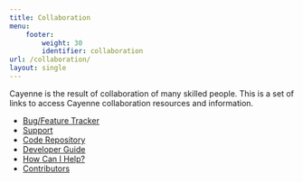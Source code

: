 ```yaml
---
title: Collaboration
menu:  
    footer:
        weight: 30
        identifier: collaboration
url: /collaboration/
layout: single
---
```


Cayenne is the result of collaboration of many skilled people. This is a
set of links to access Cayenne collaboration resources and information.

* [Bug/Feature Tracker](http://issues.apache.org/jira/browse/CAY)
* [Support](/about/support/)
* [Code Repository](/dev/code-repository.html)
* [Developer Guide](/dev/)
* [How Can I Help?](/how-can-i-help.html)
* [Contributors](/contributors.html)